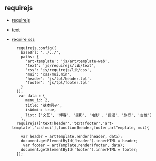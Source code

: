 ## requirejs
- [requirejs](https://github.com/requirejs/requirejs)
- [text](https://github.com/requirejs/text)
- [require css](https://github.com/guybedford/require-css)

		requirejs.config({
          baseUrl: '../../',
          paths: {
            'art-template': 'js/art/template-web',
            'text': 'js/requirejs/lib/text',
            'css': 'js/requirejs/lib/css',
            'mui': 'css/mui.min',
            'header': 'js/tpl/header.tpl',
            'footer': 'js/tpl/footer.tpl'
          }
        });
         var data = {
            menu_id: 2,
            title: '基本例子',
            isAdmin: true,
            list: ['文艺', '博客', '摄影', '电影', '民谣', '旅行', '吉他']
          };
        requirejs(['text!header','text!footer','art-template','css!mui'],function(header,footer,artTemplate, mui){

          var header = artTemplate.render(header, data);
          document.getElementById('header').innerHTML = header;
           var footer = artTemplate.render(footer, data);
          document.getElementById('footer').innerHTML = footer;
        });